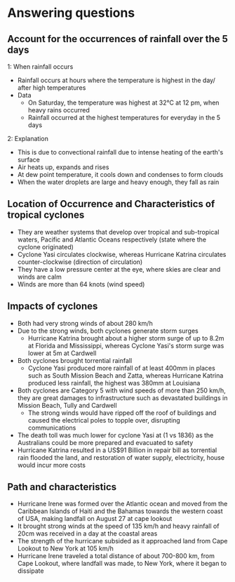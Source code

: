 # Answering questions

## Account for the occurrences of rainfall over the 5 days

1: When rainfall occurs

* Rainfall occurs at hours where the temperature is highest in the day/ after high temperatures
* Data
  * On Saturday, the temperature was highest at 32°C at 12 pm, when heavy rains occurred
  * Rainfall occurred at the highest temperatures for everyday in the 5 days

2: Explanation

* This is due to convectional rainfall due to intense heating of the earth's surface
* Air heats up, expands and rises
* At dew point temperature, it cools down and condenses to form clouds
* When the water droplets are large and heavy enough, they fall as rain

## Location of Occurrence and Characteristics of tropical cyclones

* They are weather systems that develop over tropical and sub-tropical waters, Pacific and Atlantic Oceans respectively (state where the cyclone originated)
* Cyclone Yasi circulates clockwise, whereas Hurricane Katrina circulates counter-clockwise (direction of circulation)
* They have a low pressure center at the eye, where skies are clear and winds are calm
* Winds are more than 64 knots (wind speed)

## Impacts of cyclones

* Both had very strong winds of about 280 km/h
* Due to the strong winds, both cyclones generate storm surges
  * Hurricane Katrina brought about a higher storm surge of up to 8.2m at Florida and Mississippi, whereas Cyclone Yasi's storm surge was lower at 5m at Cardwell
* Both cyclones brought torrential rainfall
  * Cyclone Yasi produced more rainfall of at least 400mm in places such as South Mission Beach and Zatta, whereas Hurricane Katrina produced less rainfall, the highest was 380mm at Louisiana
* Both cyclones are Category 5 with wind speeds of more than 250 km/h, they are great damages to infrastructure such as devastated buildings in Mission Beach, Tully and Cardwell
  * The strong winds would have ripped off the roof of buildings and caused the electrical poles to topple over, disrupting communications
* The death toll was much lower for cyclone Yasi at (1 vs 1836) as the Australians could be more prepared and evacuated to safety
* Hurricane Katrina resulted in a US$91 Billion in repair bill as torrential rain flooded the land, and restoration of water supply, electricity, house would incur more costs

## Path and characteristics

* Hurricane Irene was formed over the Atlantic ocean and moved from the Caribbean Islands of Haiti and the Bahamas towards the western coast of USA, making landfall on August 27 at cape lookout
* It brought strong winds at the speed of 135 km/h and heavy rainfall of 20cm was received in a day at the coastal areas
* The strength of the hurricane subsided as it approached land from Cape Lookout to New York at 105 km/h
* Hurricane Irene traveled a total distance of about 700-800 km, from Cape Lookout, where landfall was made, to New York, where it began to dissipate
